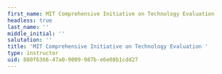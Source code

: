 ```yaml
---
first_name: MIT Comprehensive Initiative on Technology Evaluation
headless: true
last_name: ''
middle_initial: ''
salutation: ''
title: 'MIT Comprehensive Initiative on Technology Evaluation '
type: instructor
uid: 880f6366-47a0-9009-987b-e6e08b1cdd27
---
```

